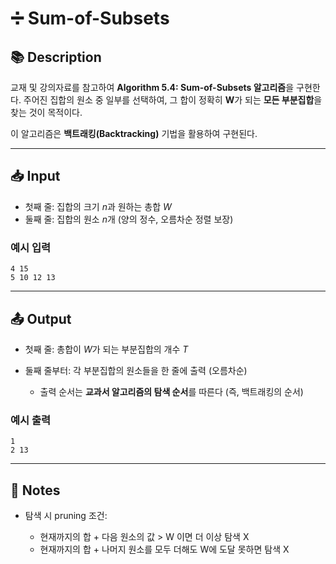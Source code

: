 # ➗ Sum-of-Subsets

## 📚 Description

교재 및 강의자료를 참고하여 **Algorithm 5.4: Sum-of-Subsets 알고리즘**을 구현한다.
주어진 집합의 원소 중 일부를 선택하여, 그 합이 정확히 **W**가 되는 **모든 부분집합**을 찾는 것이 목적이다.

이 알고리즘은 **백트래킹(Backtracking)** 기법을 활용하여 구현된다.

---

## 📥 Input

* 첫째 줄: 집합의 크기 $n$과 원하는 총합 $W$
* 둘째 줄: 집합의 원소 $n$개 (양의 정수, 오름차순 정렬 보장)

### 예시 입력

```
4 15
5 10 12 13
```

---

## 📤 Output

* 첫째 줄: 총합이 $W$가 되는 부분집합의 개수 $T$
* 둘째 줄부터: 각 부분집합의 원소들을 한 줄에 출력 (오름차순)

  * 출력 순서는 **교과서 알고리즘의 탐색 순서**를 따른다 (즉, 백트래킹의 순서)

### 예시 출력

```
1
2 13
```

---

## 🧠 Notes

* 탐색 시 pruning 조건:

  * 현재까지의 합 + 다음 원소의 값 > W 이면 더 이상 탐색 X
  * 현재까지의 합 + 나머지 원소를 모두 더해도 W에 도달 못하면 탐색 X
